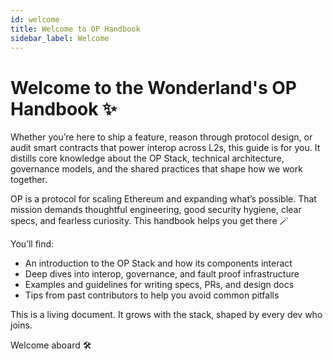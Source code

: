 ```yaml
---
id: welcome
title: Welcome to OP Handbook
sidebar_label: Welcome
---
```


# Welcome to the Wonderland's OP Handbook ✨

Whether you’re here to ship a feature, reason through protocol design, or audit smart contracts that power interop across L2s, this guide is for you. It distills core knowledge about the OP Stack, technical architecture, governance models, and the shared practices that shape how we work together.

OP is a protocol for scaling Ethereum and expanding what’s possible. That mission demands thoughtful engineering, good security hygiene, clear specs, and fearless curiosity. This handbook helps you get there 🪄

You’ll find:
- An introduction to the OP Stack and how its components interact  
- Deep dives into interop, governance, and fault proof infrastructure  
- Examples and guidelines for writing specs, PRs, and design docs  
- Tips from past contributors to help you avoid common pitfalls

This is a living document. It grows with the stack, shaped by every dev who joins.

Welcome aboard 🛠️  
